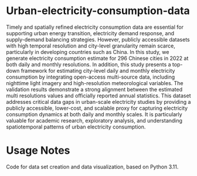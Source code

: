 # Urban-electricity-consumption-data
Timely and spatially refined electricity consumption data are essential for supporting urban energy transition, electricity demand response, and supply-demand balancing strategies. However, publicly accessible datasets with high temporal resolution and city-level granularity remain scarce, particularly in developing countries such as China. In this study, we generate electricity consumption estimate for 296 Chinese cities in 2022 at both daily and monthly resolutions. In addition, this study presents a top-down framework for estimating city-level daily and monthly electricity consumption by integrating open-access multi-source data, including nighttime light imagery and high-resolution meteorological variables. The validation results demonstrate a strong alignment between the estimated multi resolutions values and officially reported annual statistics. This dataset addresses critical data gaps in urban-scale electricity studies by providing a publicly accessible, lower-cost, and scalable proxy for capturing electricity consumption dynamics at both daily and monthly scales. It is particularly valuable for academic research, exploratory analysis, and understanding spatiotemporal patterns of urban electricity consumption. 
# Usage Notes
Code for data set creation and data visualization, based on Python 3.11.
